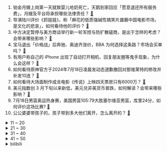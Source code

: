 1. 铂金月嫂上岗第一天就致婴儿呛奶死亡，天鹅到家回应「愿意退还所有服务费」，月嫂及平台将承担哪些法律责任？ [:link:](https://www.zhihu.com/question/661771395)
2. 导演陆川评价《抓娃娃》，称「麻花的低质强碱性搞笑片雄霸中国电影市场，是文化的悲哀」，如何看待他的评价？ [:link:](https://www.zhihu.com/question/661839185)
3. 中方决定暂停与美方商谈举行新一轮军控与防扩散磋商，是出于怎样的考虑？会带来哪些影响？ [:link:](https://www.zhihu.com/question/661845570)
4. 宝马退出「价格战」后奔驰、奥迪齐涨价，BBA 为何选择这条路？市场会买单吗？ [:link:](https://www.zhihu.com/question/661765827)
5. 有用户称自己的 iPhone 出现了自动打开相机、回复朋友圈等鬼手现象，为什么会这样？ [:link:](https://www.zhihu.com/question/661784998)
6. 如何看待原神官方于2024年7月18日凌晨发动态道歉撤回对那维莱特的修改并补发10连？ [:link:](https://www.zhihu.com/question/661881107)
7. 如何看待大场面制作成龙电影《传说》上映四天票房只有6000万？ [:link:](https://www.zhihu.com/question/661644912)
8. 美元指数创 3 月下旬以来新低，美元兑非美货币普跌，如何解读？会带来哪些影响？ [:link:](https://www.zhihu.com/question/661851715)
9. 7月18日男篮奥运热身赛，美国男篮105:79大胜塞尔维亚男篮，库里24分，如何评价这场比赛? [:link:](https://www.zhihu.com/question/661879105)
10. 公公婆婆带孩子的，孩子带到多大他们离开，怎么离开的？ [:link:](https://www.zhihu.com/question/661298476)
<details>
<summary>11 ~ 20</summary>

11. 7 月 17 日黄金价格再创历史新高，分析师预计仍有上涨空间，背后原因有哪些？ [:link:](https://www.zhihu.com/question/661817602)
12. 如果有一项传统文化可以成为必修课，你希望是哪一项？ [:link:](https://www.zhihu.com/question/661053298)
13. 如何评价佳能 EOS R1？ [:link:](https://www.zhihu.com/question/661862165)
14. 现实世界里，东北是什么样子的? [:link:](https://www.zhihu.com/question/656447458)
15. 在战争期间，部队口令对不上，是不是可以直接开枪？ [:link:](https://www.zhihu.com/question/619790421)
16. 中国人怎么开通一个境外银行帐户？ [:link:](https://www.zhihu.com/question/57897768)
17. 特朗普爆料施政计划，涉及「减税低息、支持TikTok和加密货币」等重磅内容，将会产生哪些影响？ [:link:](https://www.zhihu.com/question/661825543)
18. 男子吃冰淇淋后头痛欲裂，被确诊「脑结冰」，为什么会出现这种现象？对身体有什么影响？ [:link:](https://www.zhihu.com/question/661832865)
19. 印尼羽协已决定不再对张志杰遗体负责，事件处理无任何结果，为何会出现这种情况？哪些环节存在问题？ [:link:](https://www.zhihu.com/question/661821307)
20. 刚入职场，领导说我「啥也不会」，该咋办呢? [:link:](https://www.zhihu.com/question/661694485)
</details>
<details>
<summary>21 ~ 30</summary>

21. 劳斯莱斯传奇设计师在德国被刺身亡，案件调查进展如何？该设计师有哪些著名的设计？ [:link:](https://www.zhihu.com/question/661729421)
22. 马斯克每月「捐4500万美元」支持特朗普，这释放出什么信号？对美国大选有何影响？ [:link:](https://www.zhihu.com/question/661735814)
23. 女子凌晨打车遭司机猥亵，司机称「触摸未被拒绝」，具体情况如何？警方事后如何处理此事？ [:link:](https://www.zhihu.com/question/661737724)
24. 旅途中，你遇到过「天青色等烟雨」的画面吗？ [:link:](https://www.zhihu.com/question/661265040)
25. 《红楼梦》芳官为什么嫌弃柳嫂子给她单独做的三菜一汤油腻？ [:link:](https://www.zhihu.com/question/661650524)
26. 如何评价《尘白禁区》决定更换绝大多数角色的配音CV声优，并表示要增加全语音覆盖？ [:link:](https://www.zhihu.com/question/661869853)
27. 如果你可以穿越进金庸的小说里，你会选哪一本书哪个角色？ [:link:](https://www.zhihu.com/question/658911619)
28. 男朋友不同意我一个人去旅游，怎么办？ [:link:](https://www.zhihu.com/question/661184776)
29. 让孩子去天津上学是错误了吗？ [:link:](https://www.zhihu.com/question/659863240)
30. 现货黄金持续刷新历史新高，盘中最高报 2469.74 美元/盎司，哪些原因影响的？金价未来走势如何？ [:link:](https://www.zhihu.com/question/661821199)
</details>
<details>
<summary>31 ~ 40</summary>

31. 男朋友喜欢玩明日方舟，送什么会开心？ [:link:](https://www.zhihu.com/question/661320215)
32. 目前市面上最值得入手的折叠屏手机是哪一部？ [:link:](https://www.zhihu.com/question/516500824)
33. 专业前十左右，无科研经历。申国外全奖phd有可能吗? [:link:](https://www.zhihu.com/question/586362433)
34. 放弃一个很爱的人是什么感受？ [:link:](https://www.zhihu.com/question/286202264)
35. 请问不洗脸真的对脸更好吗？ [:link:](https://www.zhihu.com/question/653829859)
36. 想要送男朋友一瓶香水，有哪些适合 25 岁以上职场男生的香水推荐？ [:link:](https://www.zhihu.com/question/654497331)
37. 朋友是躁郁症患者，我可以如何帮她？ [:link:](https://www.zhihu.com/question/661122633)
38. 哪句话突然让你沉默了好久？ [:link:](https://www.zhihu.com/question/634057724)
39. 如何评价电视剧《错位》中顾己鸣和苏真真的感情？ [:link:](https://www.zhihu.com/question/661566296)
40. 如何评价《哈利波特》里的秋·张？ [:link:](https://www.zhihu.com/question/438739182)
</details>
<details>
<summary>41 ~ 50</summary>

41. 全国各地都有宵夜，你的城市有哪些值得推荐的宵夜？ [:link:](https://www.zhihu.com/question/661784796)
42. 沈腾马丽主演的电影《抓娃娃》有哪些细思极恐的教育问题？ [:link:](https://www.zhihu.com/question/661666581)
43. 如何评价电视剧《玫瑰的故事》中的黄亦玫？ [:link:](https://www.zhihu.com/question/658429182)
44. 如何评价电视剧《长相思》第二季第 15-16 集？ [:link:](https://www.zhihu.com/question/661843691)
45. 如何评价《原神》回滚那维莱特并返1600原石？ [:link:](https://www.zhihu.com/question/661880976)
46. 如何评价佳能 EOS R5 Mark II？ [:link:](https://www.zhihu.com/question/661865805)
47. 巅峰期的成龙身体素质是怎么一种存在? [:link:](https://www.zhihu.com/question/29200738)
48. 如何你是《抓娃娃》中的马继业你会反抗还是接受马成钢的安排？ [:link:](https://www.zhihu.com/question/661671720)
49. 如何评价《海贼王》漫画第1121话情报？ [:link:](https://www.zhihu.com/question/661793211)
50. 古装剧中的妆造如果想完全还原历史真实的情况会有多难？ [:link:](https://www.zhihu.com/question/661142211)
</details><details>
<summary>bilibili</summary>

</details>